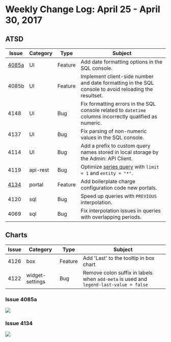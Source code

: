 # Weekly Change Log: April 25 - April 30, 2017

## ATSD

| Issue| Category    | Type    | Subject                                                             |
|------|-------------|---------|---------------------------------------------------------------------|
| [4085a](#issue-4085a) | UI | Feature | Add date formatting options in the SQL console. |
| 4085b | UI | Feature | Implement client-side number and date formatting in the SQL console to avoid reloading the resultset. |
| 4148 | UI | Bug | Fix formatting errors in the SQL console related to `datetime` columns incorrectly qualified as numeric. |
| 4137 | UI | Bug | Fix parsing of non-numeric values in the SQL console. |
| 4114 | UI | Bug | Add a prefix to custom query names stored in local storage by the Admin: API Client.  |
| 4119 | api-rest | Bug | Optimize [series query](../../api/data/series/query.md) with `limit = 1` and `entity = "*"`. |
| [4134](#issue-4134) | portal | Feature | Add boilerplate charge configuration code new portals. |
| 4120 | sql | Bug | Speed up queries with `PREVIOUS` interpolation. |
| 4069 | sql | Bug | Fix interpolation issues in queries with overlapping periods. |

## Charts

| Issue| Category    | Type    | Subject                                                             |
|------|-------------|---------|---------------------------------------------------------------------|
| 4126 | box | Feature | Add 'Last' to the tooltip in box chart |
| 4122 | widget-settings | Bug | Remove colon suffix in labels when `add-meta` is used and `legend-last-value = false` |

### Issue 4085a

![](./Images/Figure1.png)

### Issue 4134

![](./Images/Figure2.png)